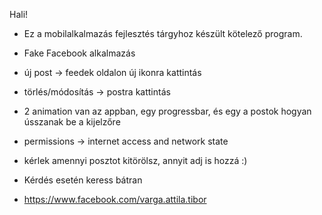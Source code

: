 Hali!

- Ez a mobilalkalmazás fejlesztés tárgyhoz készült kötelező program.
- Fake Facebook alkalmazás
- új post -> feedek oldalon új ikonra kattintás
- törlés/módosítás -> postra kattintás
- 2 animation van az appban, egy progressbar, és egy a postok hogyan ússzanak be a kijelzőre
- permissions -> internet access and network state
- kérlek amennyi posztot kitörölsz, annyit adj is hozzá :)

- Kérdés esetén keress bátran
- https://www.facebook.com/varga.attila.tibor